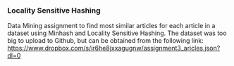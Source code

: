 ### Locality Sensitive Hashing
Data Mining assignment to find most similar articles for each article in a dataset using Minhash and Locality Sensitive Hashing. The dataset was too big to upload to Github, but can be obtained from the following link: https://www.dropbox.com/s/ir6he8jxxagugnw/assignment3_aricles.json?dl=0
